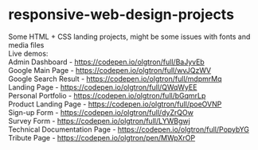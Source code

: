 # responsive-web-design-projects
Some HTML + CSS landing projects, might be some issues with fonts and media files <br/>
Live demos: <br/>
Admin Dashboard - https://codepen.io/olgtron/full/BaJyvEb <br/>
Google Main Page - https://codepen.io/olgtron/full/wvJQzWV <br/>
Google Search Result - https://codepen.io/olgtron/full/mdpmrMq <br/>
Landing Page - https://codepen.io/olgtron/full/QWqWyEE <br/>
Personal Portfolio - https://codepen.io/olgtron/full/bGqmrLp <br/>
Product Landing Page - https://codepen.io/olgtron/full/poeOVNP <br/>
Sign-up Form - https://codepen.io/olgtron/full/dyZrQOw <br/>
Survey Form - https://codepen.io/olgtron/full/LYWBgwj <br/>
Technical Documentation Page - https://codepen.io/olgtron/full/PopybYG <br/>
Tribute Page - https://codepen.io/olgtron/pen/MWpXrOP <br/>
